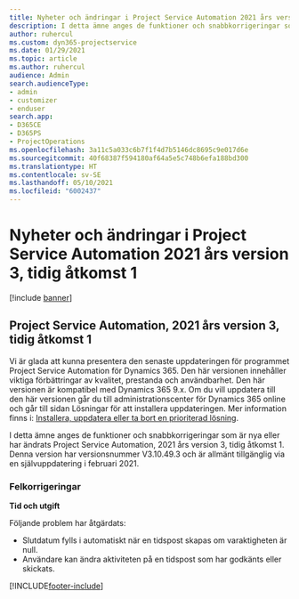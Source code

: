 ```yaml
---
title: Nyheter och ändringar i Project Service Automation 2021 års version 3, tidig åtkomst 1
description: I detta ämne anges de funktioner och snabbkorrigeringar som finns tillgängliga i Project Service Automation, 2021 års version 3, tidig åtkomst 1.
author: ruhercul
ms.custom: dyn365-projectservice
ms.date: 01/29/2021
ms.topic: article
ms.author: ruhercul
audience: Admin
search.audienceType:
- admin
- customizer
- enduser
search.app:
- D365CE
- D365PS
- ProjectOperations
ms.openlocfilehash: 3a11c5a033c6b7f1f4d7b5146dc8695c9e017d6e
ms.sourcegitcommit: 40f68387f594180af64a5e5c748b6efa188bd300
ms.translationtype: HT
ms.contentlocale: sv-SE
ms.lasthandoff: 05/10/2021
ms.locfileid: "6002437"
---
```

# <a name="whats-new-or-changed-in-project-service-automation-early-access-wave-1-2021-v3"></a>Nyheter och ändringar i Project Service Automation 2021 års version 3, tidig åtkomst 1

[!include [banner](../includes/psa-now-project-operations.md)]

## <a name="project-service-automation-early-access-wave-1-2021-v3"></a>Project Service Automation, 2021 års version 3, tidig åtkomst 1

Vi är glada att kunna presentera den senaste uppdateringen för programmet Project Service Automation för Dynamics 365. Den här versionen innehåller viktiga förbättringar av kvalitet, prestanda och användbarhet. Den här versionen är kompatibel med Dynamics 365 9.x. Om du vill uppdatera till den här versionen går du till administrationscenter för Dynamics 365 online och går till sidan Lösningar för att installera uppdateringen. Mer information finns i: [Installera, uppdatera eller ta bort en prioriterad lösning](/power-platform/admin/install-remove-preferred-solution).

I detta ämne anges de funktioner och snabbkorrigeringar som är nya eller har ändrats Project Service Automation, 2021 års version 3, tidig åtkomst 1. Denna version har versionsnummer V3.10.49.3 och är allmänt tillgänglig via en självuppdatering i februari 2021.


### <a name="bug-fixes"></a>Felkorrigeringar

**Tid och utgift**

Följande problem har åtgärdats:

- Slutdatum fylls i automatiskt när en tidspost skapas om varaktigheten är null.
- Användare kan ändra aktiviteten på en tidspost som har godkänts eller skickats.


[!INCLUDE[footer-include](../includes/footer-banner.md)]